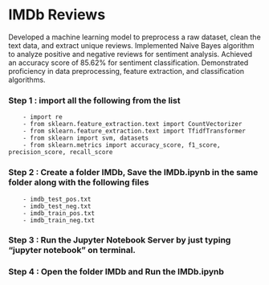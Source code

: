 # IMDb Reviews

Developed a machine learning model to preprocess a raw dataset, clean the text data, and extract unique reviews. Implemented Naive Bayes algorithm to analyze positive and negative reviews for sentiment analysis. Achieved an accuracy score of 85.62% for sentiment classification. Demonstrated proficiency in data preprocessing, feature extraction, and classification algorithms.

### Step 1 : import all the following from the list

		- import re
		- from sklearn.feature_extraction.text import CountVectorizer
		- from sklearn.feature_extraction.text import TfidfTransformer 
		- from sklearn import svm, datasets
		- from sklearn.metrics import accuracy_score, f1_score, precision_score, recall_score

### Step 2 : Create a folder IMDb, Save the IMDb.ipynb in the same folder along with the following files 

		- imdb_test_pos.txt
		- imdb_test_neg.txt
		- imdb_train_pos.txt
		- imdb_train_neg.txt

### Step 3 : Run the Jupyter Notebook Server by just typing “jupyter notebook” on terminal.


### Step 4 : Open the folder IMDb and Run the IMDb.ipynb 
